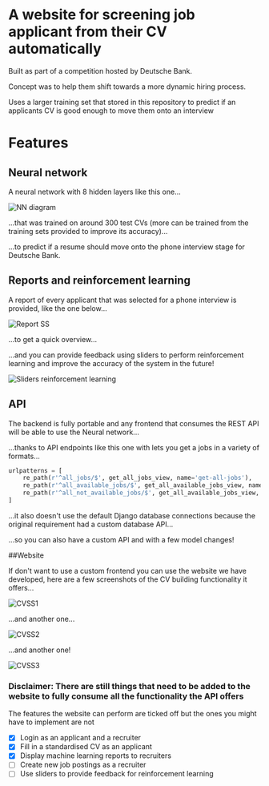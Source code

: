 # A website for screening job applicant from their CV automatically

Built as part of a competition hosted by Deutsche Bank.

Concept was to help them shift towards a more dynamic hiring process.

Uses a larger training set that stored in this repository to predict if an applicants CV is good enough to move them onto an interview

# Features
## Neural network
A neural network with 8 hidden layers like this one...

![NN diagram](img/1.png)

...that was trained on around 300 test CVs (more can be trained from the training sets provided to improve its accuracy)...

...to predict if a resume should move onto the phone interview stage for Deutsche Bank.

## Reports and reinforcement learning
A report of every applicant that was selected for a phone interview is provided, like the one below...

![Report SS](img/2.png)

...to get a quick overview...

...and you can provide feedback using sliders to perform reinforcement learning and improve the accuracy of the system in the future!

![Sliders reinforcement learning](/img/3.png)

## API
The backend is fully portable and any frontend that consumes the REST API will be able to use the Neural network...

...thanks to API endpoints like this one with lets you get a jobs in a variety of formats...

```python
urlpatterns = [
    re_path(r'^all_jobs/$', get_all_jobs_view, name='get-all-jobs'),
    re_path(r'^all_available_jobs/$', get_all_available_jobs_view, name='get-all-available-jobs'),
    re_path(r'^all_not_available_jobs/$', get_all_available_jobs_view, name='get-all-not-available-jobs'),
]
```

...it also doesn't use the default Django database connections because the original requirement had a custom database API...

...so you can also have a custom API and with a few model changes!

##Website

If don't want to use a custom frontend you can use the website we have developed, here are a few screenshots of the CV building functionality it offers...

![CVSS1](img/4.png)

...and another one...

![CVSS2](img/5.png)

...and another one!

![CVSS3](img/6.png)

### Disclaimer: There are still things that need to be added to the website to fully consume all the functionality the API offers

The features the website can perform are ticked off but the ones you might have to implement are not

- [x] Login as an applicant and a recruiter
- [x] Fill in a standardised CV as an applicant  
- [x] Display machine learning reports to recruiters
- [ ] Create new job postings as a recruiter
- [ ] Use sliders to provide feedback for reinforcement learning
